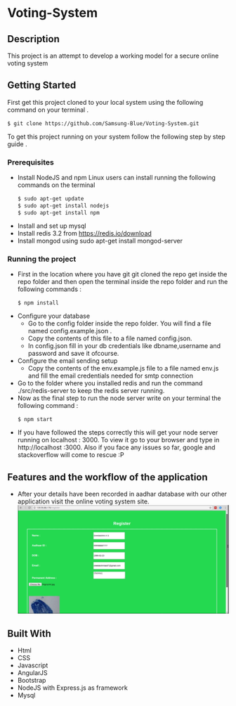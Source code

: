 # Voting-System

## Description
This project is an attempt to develop a working model for a secure online voting system 

## Getting Started
  First get this project cloned to your local system using the following command on your terminal .
  ```
  $ git clone https://github.com/Samsung-Blue/Voting-System.git
  ```
  To get this project running on your system follow the following step by step guide .
  
### Prerequisites
  * Install NodeJS and npm
    Linux users can  install running the following commands on the terminal
      ```
      $ sudo apt-get update
      $ sudo apt-get install nodejs
      $ sudo apt-get install npm
      ```
  * Install and set up mysql
  * Install redis 3.2 from https://redis.io/download
  * Install mongod using sudo apt-get install mongod-server
### Running the project
* First in the location where you have git git cloned the repo get inside the repo folder and then open the terminal inside the repo folder and run the following commands :
    ```
    $ npm install
    ```
* Configure your database
    * Go to the config folder inside the repo folder. You will find a file named config.example.json .
    * Copy the contents of this file to a file named config.json.
    * In config.json fill in your db credentials like dbname,username and password and save it ofcourse.
* Configure the email sending setup 
	* Copy the contents of the env.example.js file to a file named env.js and fill the email credentials needed for smtp connection 
* Go to the folder where you installed redis and run the command ./src/redis-server to keep the redis server running.
* Now as the final step to run the node server write on your terminal the following command :
    ```
    $ npm start
    ```
* If you have followed the steps correctly this will get your node server running
on localhost : 3000. To view it go to your browser and type in http://localhost :3000. Also if you face any issues so far, google and stackoverflow will come to rescue :P


## Features and the workflow of the application
* After your details have been recorded in aadhar database with our other application visit the online voting system site.
![Alt text](./screenshots/h2.png?raw=true "Optional Title")

## Built With
* Html
* CSS
* Javascript
* AngularJS
* Bootstrap
* NodeJS with Express.js as framework
* Mysql